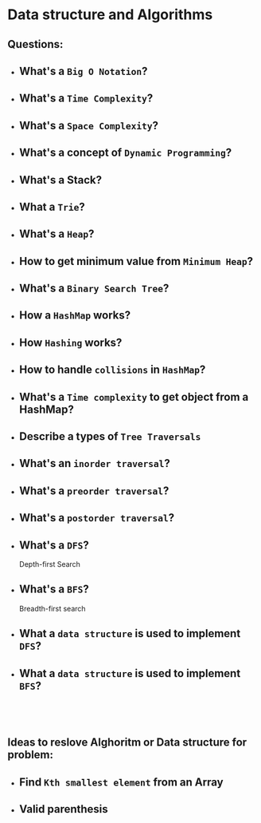 # Data structure and Algorithms

## Questions:
- ## What's a `Big O Notation`?
- ## What's a `Time Complexity`?
- ## What's a `Space Complexity`?
- ## What's a concept of `Dynamic Programming`?
- ## What's a Stack?
- ## What a `Trie`?
- ## What's a `Heap`?
- ## How to get minimum value from `Minimum Heap`?
- ## What's a `Binary Search Tree`?
- ## How a `HashMap` works?
- ## How `Hashing` works?
- ## How to handle `collisions` in `HashMap`?
- ## What's a `Time complexity` to get object from a HashMap?
- ## Describe a types of `Tree Traversals`
- ## What's an `inorder traversal`?
- ## What's a `preorder traversal`?
- ## What's a `postorder traversal`?
- ## What's a `DFS`?
    Depth-first Search

- ## What's a `BFS`? 
    Breadth-first search

- ## What a `data structure` is used to implement `DFS`?
- ## What a `data structure` is used to implement `BFS`?

` `  
` `  
` `  
## Ideas to reslove Alghoritm or Data structure for problem:
- ## Find `Kth smallest element` from an Array
- ## Valid parenthesis


